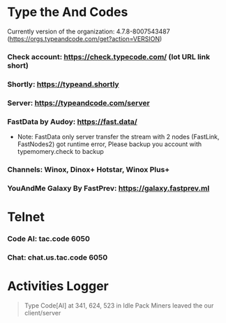 # Type the And Codes
Currently version of the organization: 4.7.8-8007543487
(https://orgs.typeandcode.com/get?action=VERSION)
### Check account: https://check.typecode.com/ (lot URL link short)
### Shortly: https://typeand.shortly
### Server: https://typeandcode.com/server
### FastData by Audoy: https://fast.data/
 * Note: FastData only server transfer the stream with 2 nodes (FastLink, FastNodes2) got runtime error, Please backup you account with typemomery.check to backup
### Channels: Winox, Dinox+ Hotstar, Winox Plus+
### YouAndMe Galaxy By FastPrev: https://galaxy.fastprev.ml
# Telnet
### Code AI: tac.code 6050
### Chat: chat.us.tac.code 6050
# Activities Logger
> Type Code[AI] at 341, 624, 523 in Idle Pack Miners leaved the our client/server
